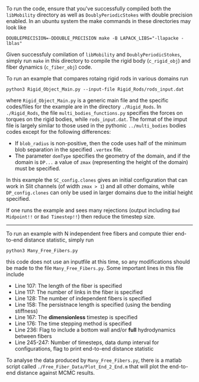To run the code, ensure that you've successfully compiled both the `libMobility` directory as well as `DoublyPeriodicStokes` with double precision enabled.
In an ubuntu system the make commands in these directories may look like
```
DOUBLEPRECISION=-DDOUBLE_PRECISION make -B LAPACK_LIBS="-llapacke -lblas"
```

Given successfuly comilation of `libMobility` and `DoublyPeriodicStokes`, simply run `make` in this directory to compile the rigid body (`c_rigid_obj`) and 
fiber dynamics (`c_fiber_obj`) code.

To run an example that compares rotaing rigid rods in various domains run
```
python3 Rigid_Object_Main.py --input-file Rigid_Rods/rods_input.dat
```
where `Rigid_Object_Main.py` is a generic main file and the specific codes/files for the example are in the directory `./Rigid_Rods`. In `./Rigid_Rods`, the 
file `multi_bodies_functions.py` specifies the forces on torques on the rigid bodies, while `rods_input.dat`. The format of the imput file is largely similar 
to those used in the pythonic `../multi_bodies` bodies codes except for the following differences:
* If `blob_radius` is non-positive, then the code uses half of the minimum blob separation in the specified `.vertex` file.
* The parameter `domType` specifies the geometry of the domain, and if the domain is `DP...` a value of `zmax` (representing the height of the domain) must be specified.

In this example the `SC_config.clones` gives an initial configuration that can work in Slit channels (of width `zmax > 1`) and all other domains, while `DP_config.clones`
can only be used in larger domains due to the initial height specified. 

If one runs the example and sees many rejections (output including `Bad Midpoint!!` or `Bad Timestep!!`) then reduce the timestep size.

-------------------------------------------------------------------------------------------------------------------

To run an example with N independent free fibers and compute thier end-to-end distance statistic, simply run
```
python3 Many_Free_Fibers.py
```
this code does not use an inputfile at this time, so any modifications should be made to the file `Many_Free_Fibers.py`.
Some important lines in this file include 
* Line 107: The length of the fiber is specified
* Line 117: The number of links in the fiber is specified
* Line 128: The number of independent fibers is specified
* Line 158: The persistnace length is specified (using the bending stiffness)
* Line 167: The **dimensionless** timestep is specified
* Line 176: The time stepping method is specified
* Line 236: Flag to include a bottom wall and/or **full** hydrodynamics between fibers
* Line 245-247: Number of timesteps, data dump interval for configurations, flag to print end-to-end distance statistic

To analyse the data produced by `Many_Free_Fibers.py`, there is a matlab script called `./Free_Fiber_Data/Plot_End_2_End.m` that will plot the 
end-to-end distance against MCMC results. 

